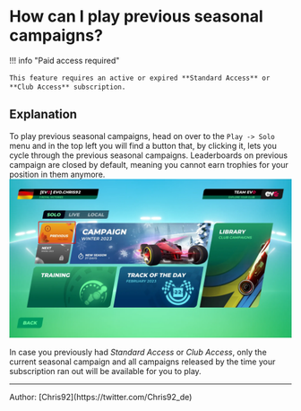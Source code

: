 # How can I play previous seasonal campaigns?

!!! info "Paid access required"

    This feature requires an active or expired **Standard Access** or **Club Access** subscription.

## Explanation
To play previous seasonal campaigns, head on over to the `Play -> Solo` menu and in the top left you will find a button that, by clicking it, lets you cycle through the previous seasonal campaigns. Leaderboards on previous campaign are closed by default, meaning you cannot earn trophies for your position in them anymore.
![Previous Campaign in the Play->Solo menu](../img/02_01_play_previous_campaigns.webp)


In case you previously had _Standard Access_ or _Club Access_, only the current seasonal campaign and all campaigns released by the time your subscription ran out will be available for you to play.

<hr>
Author: [Chris92](https://twitter.com/Chris92_de)